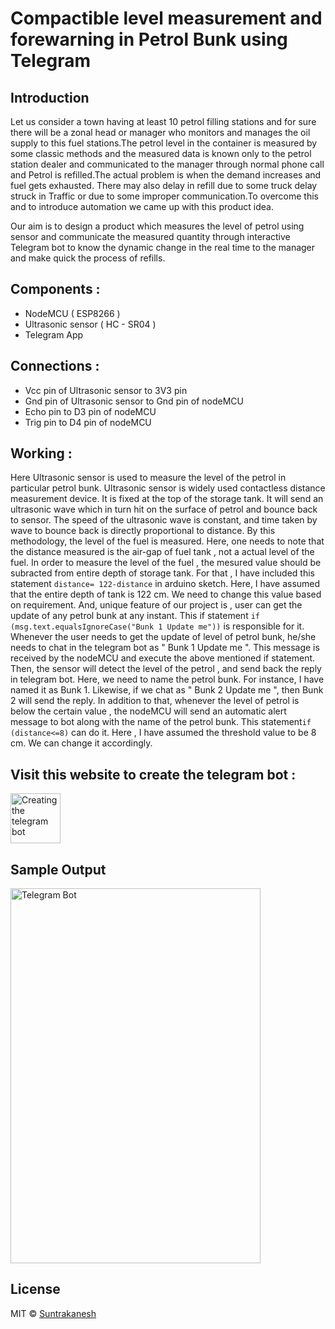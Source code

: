 # Compactible level measurement and forewarning in Petrol Bunk using Telegram

## Introduction

Let us consider a town having at least 10 petrol filling stations and for sure there will be a zonal head or manager who monitors and manages the oil supply to this fuel stations.The petrol level in the container is measured by some classic methods and the measured data is known only to the petrol station dealer and communicated to the manager through normal phone call and Petrol is refilled.The actual problem is when the demand increases and fuel gets exhausted. There may also delay in refill due to some truck delay struck in Traffic or due to some improper communication.To overcome this and to introduce automation we came up with this product idea.

Our aim is to design a product which measures the level of petrol using sensor and communicate the measured quantity through interactive Telegram bot to know the dynamic change in the real time to the manager and make quick the process of refills. 

## Components :

- NodeMCU ( ESP8266 )
- Ultrasonic sensor ( HC - SR04 )
- Telegram App

## Connections :

- Vcc pin of Ultrasonic sensor to 3V3 pin
- Gnd pin of Ultrasonic sensor to Gnd pin of nodeMCU
- Echo pin to D3 pin of nodeMCU
- Trig pin to D4 pin of nodeMCU

## Working :

Here Ultrasonic sensor is used to measure the level of the petrol in particular petrol bunk. Ultrasonic sensor is widely used contactless distance measurement device. It is fixed at the top of the storage tank. It will send an ultrasonic wave which in turn hit on the surface of petrol and bounce back to sensor. The speed of the ultrasonic wave is constant, and time taken by wave to bounce back is directly proportional to distance. By this methodology, the level of the fuel is measured. Here, one needs to note that the distance measured is the air-gap of fuel tank , not a actual level of the fuel. In order to measure the level of the fuel , the mesured value should be subracted from entire depth of storage tank. For that , I have included this statement `distance= 122-distance` in arduino sketch. Here, I have assumed that the entire depth of tank is 122 cm. We need to change this value based on requirement. And, unique feature of our project is , user can get the update of any petrol bunk at any instant. This if statement `if (msg.text.equalsIgnoreCase("Bunk 1 Update me"))` is responsible for it. Whenever the user needs to get the update of level of petrol bunk, he/she needs to chat in the telegram bot as " Bunk 1 Update me ". This message is received by the nodeMCU and execute the above mentioned if statement. Then, the sensor will detect the level of the petrol , and send back the reply in telegram bot. Here, we need to name the petrol bunk. For instance, I have named it as Bunk 1. Likewise, if we chat as " Bunk 2 Update me ", then Bunk 2 will send the reply. In addition to that, whenever the level of petrol is below the certain value , the nodeMCU will send an automatic alert message to bot along with the name of the petrol bunk.  This statement`if (distance<=8)` can do it. Here , I have assumed the threshold value to be 8 cm. We can change it accordingly.

## Visit this website to create the telegram bot : <a href="https://core.telegram.org/bots" target="_blank">
  <img align="center" alt="Creating the telegram bot" width="80px" src="https://user-images.githubusercontent.com/64604283/97112738-f2c4e080-170b-11eb-99cb-6d6250e2798b.png" />
</a><br/>


## Sample Output

<img src="https://user-images.githubusercontent.com/64604283/97111427-b772e380-1704-11eb-8891-e1a2cea91d4e.jpeg" alt="Telegram Bot" width="400" height="600">

## License

MIT © [Suntrakanesh](https://github.com/Suntrakanesh/Level-measurement-using-telegram/blob/main/LICENSE)


